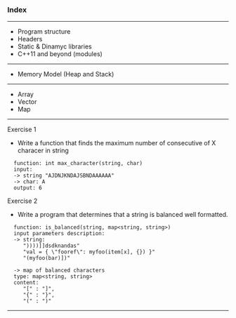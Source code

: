### Index 
--------------------------------
- Program structure 
- Headers 
- Static & Dinamyc libraries
- C++11 and beyond (modules)
---------------------------------
- Memory Model (Heap and Stack)
---------------------------------
- Array 
- Vector
- Map
---------------------------------
Exercise 1 
- Write a function that finds the maximum number of consecutive of X characer in string 
```
  function: int max_character(string, char)
  input: 
  -> string "AJDNJKNDAJSBNDAAAAAA" 
  -> char: A
  output: 6
```

Exercise 2
- Write a program that determines that a string is balanced well   formatted. 

```
  function: is_balanced(string, map<string, string>)
  input parameters description:
  -> string:
     "))))]]dsdknandas"
     "val = { \"fooref\": myfoo(item[x], {}) }"
     "(myfoo(bar)])"

  -> map of balanced characters
  type: map<string, string>
  content: 
     "[" : "]",
     "{" : "}",
     "(" : ")"
```
---------------------------------
